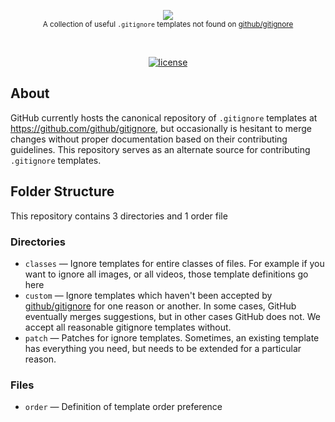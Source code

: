 <p align="center">
    <a href="https://www.gitignore.io">
        <img src="https://cdn.rawgit.com/dvcs/design/master/github/ignore-templates.svg" />
    </a>
    <br>
    <small>A collection of useful <code>.gitignore</code> templates not found on <a href="https://github.com/github/gitignore">github/gitignore</a></small>
</p>
<br>
<p align="center">
    <a href="https://github.com/dvcs/gitignore/blob/master/LICENSE.md"><img src="https://img.shields.io/github/license/dvcs/gitignore.svg" alt="license"></a>
</p>

## About

GitHub currently hosts the canonical repository of `.gitignore` templates at https://github.com/github/gitignore, but occasionally is hesitant to merge changes without proper documentation based on their contributing guidelines.  This repository serves as an alternate source for contributing `.gitignore` templates.

## Folder Structure

This repository contains 3 directories and 1 order file

### Directories

- `classes` — Ignore templates for entire classes of files.  For example if you want to ignore all images, or all videos, those template definitions go here
- `custom` — Ignore templates which haven't been accepted by [github/gitignore](https://github.com/github/gitignore) for one reason or another.  In some cases, GitHub eventually merges suggestions, but in other cases GitHub does not.  We accept all reasonable gitignore templates without.
- `patch` — Patches for ignore templates. Sometimes, an existing template has everything you need, but needs to be extended for a particular reason.

### Files

- `order` — Definition of template order preference

